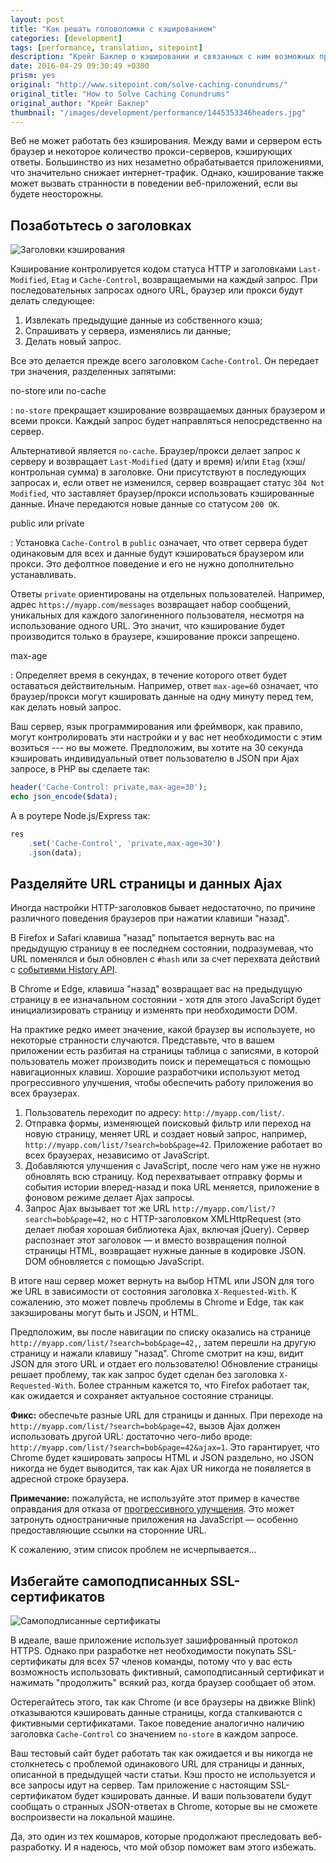 ```yaml
---
layout: post
title: "Как решать головоломки с кэшированием"
categories: [development]
tags: [performance, translation, sitepoint]
description: "Крейг Баклер о кэшировании и связанных с ним возможных проблемах"
date: 2016-04-29 09:30:49 +0300
prism: yes
original: "http://www.sitepoint.com/solve-caching-conundrums/"
original_title: "How to Solve Caching Conundrums"
original_author: "Крейг Баклер"
thumbnail: "/images/development/performance/1445353346headers.jpg"
---
```


Веб не может работать без кэширования. Между вами и сервером есть браузер и некоторое количество прокси-серверов, кэширующих ответы. Большинство из них незаметно обрабатывается приложениями, что значительно снижает интернет-трафик. Однако, кэширование также может вызвать странности в поведении веб-приложений, если вы будете неосторожны.

## Позаботьтесь о заголовках

![Заголовки кэширования](/images/development/performance/1445353346headers.jpg)

Кэширование контролируется кодом статуса HTTP и  заголовками  `Last-Modified`, `Etag` и `Cache-Control`, возвращаемыми на  каждый запрос. При последовательных запросах одного URL, браузер или прокси будут делать следующее:

1. Извлекать предыдущие данные из собственного кэша;
2. Спрашивать у сервера, изменялись ли данные;
3. Делать новый запрос.

Все это делается прежде всего  заголовком `Cache-Control`. Он передает три значения, разделенных запятыми:

no-store или no-cache

: `no-store` прекращает кэширование возвращаемых данных браузером и всеми прокси. Каждый запрос будет направляться непосредственно на сервер.

Альтернативой является `no-cache`. Браузер/прокси делает запрос к серверу и возвращает `Last-Modified` (дату и время) и/или `Etag` (хэш/контрольная сумма) в заголовке. Они присутствуют в последующих запросах и, если ответ не изменился, сервер возвращает статус `304 Not Modified`, что заставляет браузер/прокси использовать кэшированные данные. Иначе передаются новые данные со статусом `200 OK`.

public или private

: Установка `Cache-Control` в `public` означает, что ответ сервера будет одинаковым для всех и данные будут кэшироваться браузером или прокси. Это дефолтное поведение и его не нужно дополнительно устанавливать.

Ответы `private` ориентированы на отдельных пользователей. Например, адрес `https://myapp.com/messages` возвращает набор сообщений, уникальных для каждого залогиненного пользователя, несмотря на использование одного URL. Это значит, что кэширование будет производится только в браузере, кэширование прокси запрещено.

max-age

: Определяет время в секундах, в течение которого ответ будет оставаться действительным. Например, ответ `max-age=60` означает, что браузер/прокси могут кэшировать данные на одну минуту перед тем, как делать новый запрос.

Ваш сервер, язык программирования или фреймворк, как правило, могут контролировать эти настройки и у вас нет необходимости с этим возиться --- но вы можете. Предположим, вы хотите на 30 секунда кэшировать индивидуальный ответ пользователю в JSON при Ajax запросе, в PHP вы сделаете так:

```php
header('Cache-Control: private,max-age=30');
echo json_encode($data);
```  

А в роутере Node.js/Express так:

```javascript
res
    .set('Cache-Control', 'private,max-age=30')
    .json(data);
```

## Разделяйте URL страницы и данных Ajax

Иногда настройки HTTP-заголовков бывает недостаточно, по причине различного поведения браузеров при нажатии клавиши "назад".

В Firefox и Safari клавиша "назад" попытается вернуть вас на предыдущую страницу в ее последнем состоянии, подразумевая, что URL поменялся и был обновлен с `#hash` или за счет перехвата действий с [событиями History API](http://www.sitepoint.com/javascript-history-pushstate/).

В Chrome и Edge, клавиша "назад" возвращает вас на предыдущую страницу в ее изначальном состоянии - хотя для этого JavaScript  будет инициализировать страницу и изменять при необходимости DOM.

На практике  редко имеет значение, какой браузер вы используете, но некоторые странности случаются. Представьте, что в вашем приложении есть разбитая на страницы таблица с записями, в которой пользователь может производить поиск и перемещаться с помощью навигационных клавиш. Хорошие разработчики используют метод прогрессивного улучшения, чтобы обеспечить работу приложения во всех браузерах.

1. Пользователь переходит по адресу: `http://myapp.com/list/`.
2. Отправка формы, изменяющей поисковый фильтр или переход на новую страницу, меняет URL и создает новый запрос, например, `http://myapp.com/list/?search=bob&page=42`. Приложение работает во всех браузерах, независимо от JavaScript.
3. Добавляются улучшения с JavaScript, после чего нам уже не нужно обновлять всю страницу. Код перехватывает отправку формы и события истории вперед-назад и пока URL меняется, приложение в фоновом режиме делает Ajax запросы.
4. Запрос Ajax вызывает тот же URL `http://myapp.com/list/?search=bob&page=42`, но с HTTP-заголовком XMLHttpRequest (это делает любая хорошая библиотека Ajax, включая jQuery). Сервер распознает  этот заголовок — и вместо возвращения полной страницы HTML, возвращает нужные данные в кодировке JSON. DOM обновляется с помощью JavaScript.

В итоге наш сервер может вернуть на выбор HTML  или JSON для того же URL в зависимости от состояния заголовка `X-Requested-With`. К сожалению, это может повлечь проблемы в Chrome и Edge, так как закэшированы могут быть и JSON, и HTML.

Предположим, вы после навигации по списку оказались на странице `http://myapp.com/list/?search=bob&page=42,`, затем  перешли на другую страницу и нажали клавишу "назад". Chrome смотрит на кэш, видит JSON для этого URL и отдает его пользователю! Обновление страницы решает проблему, так как запрос будет сделан без заголовка `X-Requested-With`. Более странным кажется то, что Firefox работает так, как ожидается и сохраняет актуальное состояние страницы.

**Фикс:** обеспечьте разные URL для страницы и данных. При переходе на `http://myapp.com/list/?search=bob&page=42`, вызов Ajax должен использовать другой URL: достаточно чего-либо вроде: `http://myapp.com/list/?search=bob&page=42&ajax=1`. Это гарантирует, что Chrome будет кэшировать запросы HTML и JSON раздельно, но  JSON никогда не будет выводится, так как Ajax UR никогда не появляется в адресной строке браузера.

**Примечание:** пожалуйста, не используйте этот пример в качестве оправдания для отказа от [прогрессивного улучшения](http://www.sitepoint.com/javascript-dependency-backlash-myth-busting-progressive-enhancement/). Это может затронуть одностраничные приложения на JavaScript — особенно предоставляющие ссылки на сторонние URL.

К сожалению, этим список проблем не исчерпывается...

## Избегайте самоподписанных SSL-сертификатов

![Самоподписанные сертификаты](/images/development/performance/1445353484secure.jpg)

В идеале, ваше приложение использует зашифрованный протокол HTTPS. Однако при разработке нет необходимости покупать SSL-сертификаты для всех 57 членов команды, потому что у вас есть возможность использовать фиктивный, самоподписанный сертификат и нажимать "продолжить"  всякий раз, когда браузер сообщает об этом.

Остерегайтесь этого, так как Chrome (и все браузеры на движке Blink) отказываются кэшировать данные страницы, когда сталкиваются с фиктивными сертификатами. Такое поведение аналогично наличию заголовка `Cache-Control` со значением `no-store` в каждом запросе.

Ваш тестовый сайт будет работать так как ожидается и вы никогда не столкнетесь с проблемой одинакового URL для страницы и данных, описанной в предыдущей части статьи. Кэш  просто не используется и все запросы идут на сервер. Там приложение с настоящим SSL-сертификатом будет кэшировать данные. И ваши пользователи будут сообщать о странных JSON-ответах в Chrome, которые вы не сможете воспроизвести на локальной машине.

Да, это один из тех кошмаров, которые продолжают преследовать веб-разработку. И я надеюсь, что мой обзор поможет вам этого избежать.

